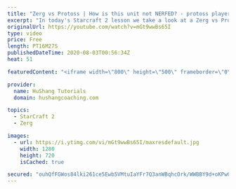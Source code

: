 ```yaml
---
title: "Zerg vs Protoss | How is this unit not NERFED? - protoss players"
excerpt: "In today's Starcraft 2 lesson we take a look at a Zerg vs Protoss game against youtube celebrity \"casually explained\". We use one of the most protoss hated units: the swarmhost. I can personally guarantee this strategy to be an exceptional salt mine.  Zerg vs Protoss | Protoss players LOVE this strategy,"
originalUrl: https://youtube.com/watch?v=mGt9wwBs65I
type: video
price: Free
length: PT16M27S
publishedDateTime: 2020-08-03T00:56:34Z
heat: 51

featuredContent: "<iframe width=\"800\" height=\"500\" frameborder=\"0\" src=\"https://www.youtube.com/embed/mGt9wwBs65I\" allow=\"accelerometer; autoplay; encrypted-media; gyroscope; picture-in-picture\" allowfullscreen></iframe>"

provider:
  name: HuShang Tutorials
  domain: hushangcoaching.com

topics:
  - StarCraft 2
  - Zerg

images:
  - url: https://i.ytimg.com/vi/mGt9wwBs65I/maxresdefault.jpg
    width: 1280
    height: 720
    isCached: true

secured: "ouhQfFGWos84lki261ce5Ewb5VMtuIaYFr7Q3anWBqhcOrk/WWBBY9d+oKPwOSlxm7BvzdG+aGGNFxu+hb/WC7Kwx4/MG+dXFsNmFq7bkVfDFAREuP7OJRlJxXwR9ADltN9Ure6Zl7P2m2ig/DSXSvEp4V7x2+/d6hz8ALXitgWOrKGHtVGDHO2kzphBscA2PZ94eFQtCE2AsDcIZ/81TZ7PGllvAvugaDXAoe/SsB3xrFt35or8J76r5GsF7yYW6EoeE/XbQbL5CG4EpKq5nAmSlH7EHSmAxtWgOBWgTQG/5AgfJr2PDI787tGao66keeS5Fuyg4GL+7kHrqKMvznv//cVGkSk+mBOyUxvyBiC/R/tIC+eeSRJ2Y2kyvihhdpHIOlu155CFM/aGDKyNQwIOQVMdHEcXxRfpKcwXGuc=;oweJ83XOl5uVVO+9vUalTw=="
---
```


